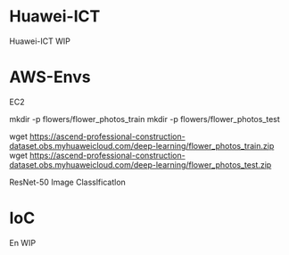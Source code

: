 # Huawei-ICT
Huawei-ICT WIP


# AWS-Envs
EC2


mkdir -p flowers/flower_photos_train
mkdir -p flowers/flower_photos_test

wget https://ascend-professional-construction-dataset.obs.myhuaweicloud.com/deep-learning/flower_photos_train.zip
wget https://ascend-professional-construction-dataset.obs.myhuaweicloud.com/deep-learning/flower_photos_test.zip


ResNet-50 Image Classlficatlon


# IoC
En WIP

